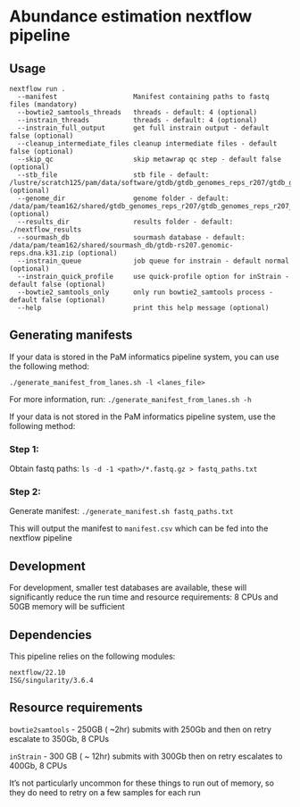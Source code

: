 # Abundance estimation nextflow pipeline

## Usage
```
nextflow run .
  --manifest                   Manifest containing paths to fastq files (mandatory)
  --bowtie2_samtools_threads   threads - default: 4 (optional)
  --instrain_threads           threads - default: 4 (optional)
  --instrain_full_output       get full instrain output - default false (optional)
  --cleanup_intermediate_files cleanup intermediate files - default false (optional)
  --skip_qc                    skip metawrap qc step - default false (optional)
  --stb_file                   stb file - default: /lustre/scratch125/pam/data/software/gtdb/gtdb_genomes_reps_r207/gtdb_genomes_reps_r207.stb (optional)
  --genome_dir                 genome folder - default: /data/pam/team162/shared/gtdb_genomes_reps_r207/gtdb_genomes_reps_r207_genome_dir (optional)
  --results_dir                results folder - default: ./nextflow_results
  --sourmash_db                sourmash database - default: /data/pam/team162/shared/sourmash_db/gtdb-rs207.genomic-reps.dna.k31.zip (optional)
  --instrain_queue             job queue for instrain - default normal (optional)
  --instrain_quick_profile     use quick-profile option for inStrain - default false (optional)
  --bowtie2_samtools_only      only run bowtie2_samtools process - default false (optional)
  --help                       print this help message (optional)
```

## Generating manifests

If your data is stored in the PaM informatics pipeline system, you can use the following method:

`./generate_manifest_from_lanes.sh -l <lanes_file>`

For more information, run:
`./generate_manifest_from_lanes.sh -h`

If your data is not stored in the PaM informatics pipeline system, use the following method:
### Step 1:
Obtain fastq paths:
`ls -d -1 <path>/*.fastq.gz > fastq_paths.txt`
### Step 2:
Generate manifest:
`./generate_manifest.sh fastq_paths.txt`

This will output the manifest to `manifest.csv` which can be fed into the nextflow pipeline

## Development
For development, smaller test databases are available, these will significantly reduce the run time and resource requirements:
8 CPUs and 50GB memory will be sufficient

## Dependencies
This pipeline relies on the following modules:
```
nextflow/22.10
ISG/singularity/3.6.4
```

## Resource requirements
`bowtie2samtools` - 250GB ( ~2hr) submits with 250Gb and then on retry escalate to 350Gb, 8 CPUs

`inStrain` - 300 GB ( ~ 12hr) submits with 300Gb then on retry escalates to 400Gb, 8 CPUs

It’s not particularly uncommon for these things to run out of memory, so they do need to retry on a few samples for each run
